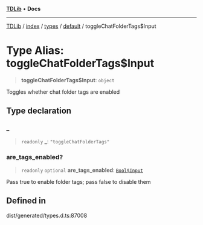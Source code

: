 [**TDLib**](../../../../../../README.md) • **Docs**

***

[TDLib](../../../../../../modules.md) / [index](../../../../../README.md) / [types](../../../README.md) / [default](../README.md) / toggleChatFolderTags$Input

# Type Alias: toggleChatFolderTags$Input

> **toggleChatFolderTags$Input**: `object`

Toggles whether chat folder tags are enabled

## Type declaration

### \_

> `readonly` **\_**: `"toggleChatFolderTags"`

### are\_tags\_enabled?

> `readonly` `optional` **are\_tags\_enabled**: [`Bool$Input`](Bool$Input.md)

Pass true to enable folder tags; pass false to disable them

## Defined in

dist/generated/types.d.ts:87008
